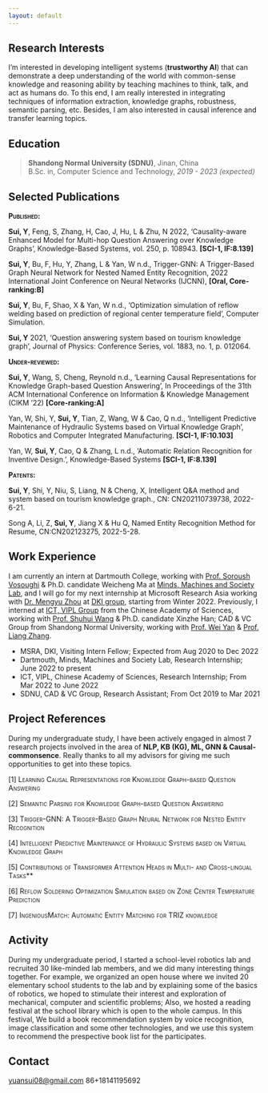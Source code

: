 ```yaml
---
layout: default
---
```


## Research Interests

I’m interested in developing intelligent systems (**trustworthy AI**) that can demonstrate a deep understanding of the world with common-sense knowledge and reasoning ability by teaching machines to think, talk, and act as humans do. To this end, I am really interested in integrating techniques of information extraction, knowledge graphs, robustness, semantic parsing, etc. Besides, I am also interested in causal inference and transfer learning topics. 

## Education

>**Shandong Normal University (SDNU)**, Jinan, China \
>B.Sc. in, Computer Science and Technology, *2019 - 2023 (expected)*

## Selected Publications

**<span class="smallcaps">Published:</span>**

**Sui, Y**, Feng, S, Zhang, H, Cao, J, Hu, L & Zhu, N 2022,
‘Causality-aware Enhanced Model for Multi-hop Question Answering over
Knowledge Graphs’, Knowledge-Based Systems, vol. 250, p. 108943.
**\[SCI-1, IF:8.139\]**

**Sui, Y**, Bu, F, Hu, Y, Zhang, L & Yan, W n.d., Trigger-GNN: A
Trigger-Based Graph Neural Network for Nested Named Entity Recognition,
2022 International Joint Conference on Neural Networks (IJCNN),
**\[Oral, Core-ranking:B\]**

**Sui, Y**, Bu, F, Shao, X & Yan, W n.d., ‘Optimization simulation of
reflow welding based on prediction of regional center temperature
field’, Computer Simulation.

**Sui, Y** 2021, ‘Question answering system based on tourism knowledge
graph’, Journal of Physics: Conference Series, vol. 1883, no. 1, p.
012064.

**<span class="smallcaps">Under-reviewed:</span>**

**Sui, Y**, Wang, S, Cheng, Reynold n.d., ‘Learning Causal
Representations for Knowledge Graph-based Question Answering’, In
Proceedings of the 31th ACM International Conference on Information &
Knowledge Management (CIKM ’22) **\[Core-ranking:A\]**

Yan, W, Shi, Y, **Sui, Y**, Tian, Z, Wang, W & Cao, Q n.d., ‘Intelligent
Predictive Maintenance of Hydraulic Systems based on Virtual Knowledge
Graph’, Robotics and Computer Integrated Manufacturing. **\[SCI-1,
IF:10.103\]**

Yan, W, **Sui, Y**, Cao, Q & Zhang, L n.d., ‘Automatic Relation
Recognition for Inventive Design.’, Knowledge-Based Systems **\[SCI-1,
IF:8.139\]**

**<span class="smallcaps">Patents:</span>**

**Sui, Y**, Shi, Y, Niu, S, Liang, N & Cheng, X, Intelligent Q&A method
and system based on tourism knowledge graph., CN: CN202110739738,
2022-6-21.

Song A, Li, Z, **Sui, Y**, Jiang X & Hu Q, Named Entity Recognition
Method for Resume, CN:CN202123275, 2022-5-28.


## Work Experience

I am currently an intern at Dartmouth College, working with [Prof. Soroush Vosoughi](https://www.cs.dartmouth.edu/~soroush/index.html) & Ph.D. candidate Weicheng Ma at [Minds, Machines and Society Lab](https://www.cs.dartmouth.edu/~soroush/Projects.html), and I will go for my next internship at Microsoft Research Asia working with [Dr. Mengyu Zhou](https://www.microsoft.com/en-us/research/people/mezho/) at [DKI group](https://www.microsoft.com/en-us/research/group/data-knowledge-intelligence/), starting from Winter 2022. Previously, I interned at [ICT, VIPL Group](https://vipl.ict.ac.cn) from the Chinese Academy of Sciences, working with [Prof. Shuhui Wang](https://vipl.ict.ac.cn/people/shwang/) & Ph.D. candidate Xinzhe Han; CAD & VC Group from Shandong Normal University, working with [Prof. Wei Yan](https://sarryyan.github.io/) & [Prof. Liang Zhang](https://faculty.sdu.edu.cn/zhangliang/en/index.htm).

- MSRA, DKI, Visiting Intern Fellow; Expected from Aug 2020 to Dec 2022
- Dartmouth, Minds, Machines and Society Lab,  Research Internship; June 2022 to present
- ICT, VIPL, Chinese Academy of Sciences, Research Internship; From Mar 2022 to June 2022
- SDNU, CAD & VC Group, Research Assistant; From Oct 2019 to Mar 2021

## Project References
During my undergraduate study, I have been actively engaged in almost 7 research projects involved in the area of **NLP, KB (KG), ML, GNN & Causal-commonsence**. Really thanks to all my advisors for giving me such opportunities to get into these topics.

<span class="smallcaps">[1] Learning Causal Representations for Knowledge Graph-based Question Answering</span>

<span class="smallcaps">[2] Semantic Parsing for Knowledge Graph-based Question Answering</span>

<span class="smallcaps">[3] Trigger-GNN: A Trigger-Based Graph Neural Network for Nested Entity Recognition</span>

<span class="smallcaps">[4] Intelligent Predictive Maintenance of Hydraulic Systems based on Virtual Knowledge Graph</span>

<span class="smallcaps">[5] Contributions of Transformer Attention Heads in Multi- and Cross-lingual Tasks</span>**

<span class="smallcaps">[6] Reflow Soldering Optimization Simulation based on Zone Center Temperature Prediction</span>

<span class="smallcaps">[7] IngeniousMatch: Automatic Entity Matching for TRIZ knowledge</span>



## Activity
During my undergraduate period, I started a school-level robotics lab and recruited 30 like-minded lab members, and we did many interesting things together. For example, we organized an open house where we invited 20 elementary school students to the lab and by explaining some of the basics of robotics, we hoped to stimulate their interest and exploration of mechanical, computer and scientific problems; Also, we hosted a reading festival at the school library which is open to the whole campus. In this festival, We build a book recommendation system by voice recognition, image classification and some other technologies, and we use this system to recommend the prespective book list for the participates.

## Contact
yuansui08@gmail.com
86+18141195692

